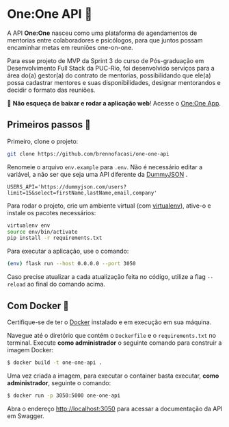 # One:One API 💬

A API **One:One** nasceu como uma plataforma de agendamentos de mentorias entre colaboradores e psicólogos, para que juntos possam encaminhar metas em reuniões one-on-one.


Para esse projeto de MVP da Sprint 3 do curso de Pós-graduação em Desenvolvimento Full Stack da PUC-Rio, foi desenvolvido serviços para a área do(a) gestor(a) do contrato de mentorias, possibilidando que ele(a) possa cadastrar mentores e suas disponibilidades, designar mentorandos e decidir o formato das reuniões.

👀 **Não esqueça de baixar e rodar a aplicação web**! Acesse o [One:One App](https://github.com/brennofacasi/one-one-app).

## Primeiros passos 🚀

Primeiro, clone o projeto:
```bash
git clone https://github.com/brennofacasi/one-one-api
```

Renomeie o arquivo ```env.example``` para ```.env```. Não é necessário editar a variável, a não ser que seja uma API diferente da [DummyJSON](https://dummyjson.com/) .

```env
USERS_API='https://dummyjson.com/users?limit=15&select=firstName,lastName,email,company'
```

Para rodar o projeto, crie um ambiente virtual (com [virtualenv](https://virtualenv.pypa.io/en/latest/installation.html)), ative-o e instale os pacotes necessários:

```bash
virtualenv env
source env/bin/activate
pip install -r requirements.txt
```
Para executar a aplicação, use o comando:

```bash
(env) flask run --host 0.0.0.0 --port 3050
```
Caso precise atualizar a cada atualização feita no código, utilize a flag `--reload` ao final do comando acima.

## Com Docker 🐳

Certifique-se de ter o [Docker](https://docs.docker.com/engine/install/) instalado e em execução em sua máquina.

Navegue até o diretório que contém o ```Dockerfile``` e o ```requirements.txt``` no terminal.
Execute **como administrador** o seguinte comando para construir a imagem Docker:

```bash
$ docker build -t one-one-api .
```

Uma vez criada a imagem, para executar o container basta executar, **como administrador**, seguinte o comando:

```bash
$ docker run -p 3050:5000 one-one-api
```

Abra o endereço [http://localhost:3050](http://localhost:3050) para acessar a documentação da API em Swagger.